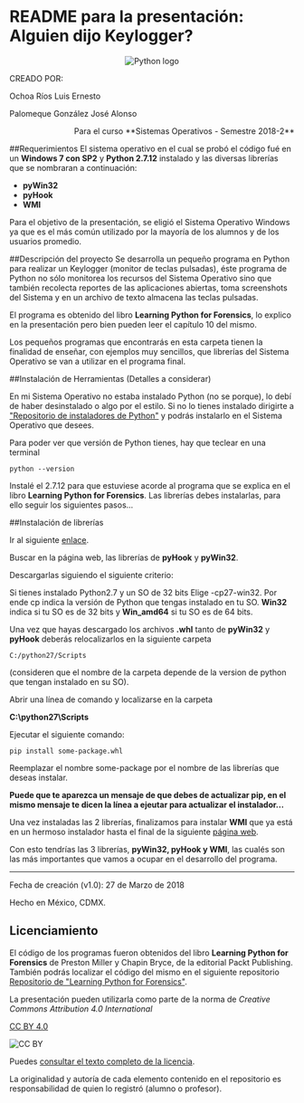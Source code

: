 # README para la presentación: Alguien dijo Keylogger?
<center>

![Python logo](https://upload.wikimedia.org/wikipedia/commons/c/c3/Python-logo-notext.svg)

</center>



CREADO POR: 

Ochoa Ríos Luis Ernesto 

Palomeque González José Alonso			
<div style="text-align: right">Para el curso **Sistemas Operativos - Semestre 2018-2** </div>


##Requerimientos
El sistema operativo en el cual se probó el código fué en un **Windows 7 con SP2** y **Python 2.7.12** instalado y las diversas librerías que se nombraran a continuación:

   * **pyWin32** 
   * **pyHook**
   * **WMI**

Para el objetivo de la presentación, se eligió el Sistema Operativo Windows ya que es el más común utilizado por la mayoría de los alumnos y de los usuarios promedio. 

##Descripción del proyecto
Se desarrolla un pequeño programa en Python para realizar un Keylogger (monitor de teclas pulsadas), éste programa de Python no sólo monitorea los recursos del Sistema Operativo sino que también recolecta reportes de las aplicaciones abiertas, toma screenshots del Sistema y en un archivo de texto almacena las teclas pulsadas.

El programa es obtenido del libro **Learning Python for Forensics**, lo explico en la presentación pero bien pueden leer el capítulo 10 del mismo.  

Los pequeños programas que encontrarás en esta carpeta tienen la finalidad de enseñar, con ejemplos muy sencillos, que librerías del Sistema Operativo se van a utilizar en el programa final. 

##Instalación de Herramientas (Detalles a considerar)

En mi Sistema Operativo no estaba instalado Python (no se porque), lo debí de haber desinstalado o algo por el estilo. Si no lo tienes instalado dirigirte a
["Repositorio de instaladores de Python"](https://www.python.org/downloads/release/python-2712/) y podrás instalarlo en el Sistema Operativo que desees.

Para poder ver que versión de Python tienes, hay que teclear en una terminal

 `python --version`

Instalé el 2.7.12 para que estuviese acorde al programa que se explica en el libro **Learning Python for Forensics**. Las librerías debes instalarlas, para ello seguir los siguientes pasos...

##Instalación de librerías

 Ir al siguiente [enlace](https://www.lfd.uci.edu/~gohlke/pythonlibs/).
 
 Buscar en la página web, las librerías de **pyHook** y **pyWin32**. 
 
 Descargarlas siguiendo el siguiente criterio:
 
 Si tienes instalado Python2.7 y un SO de 32 bits 
 Elige -cp27-win32. 
 Por ende cp indica la versión de Python que tengas instalado en tu SO.
 **Win32** indica si tu SO es de 32 bits y **Win_amd64** si tu SO es de 64 bits.
 
Una vez que hayas descargado los archivos **.whl** tanto de **pyWin32** y **pyHook** deberás relocalizarlos en la siguiente carpeta 

`C:/python27/Scripts` 

(consideren que el nombre de la carpeta depende de la version de python que tengan instalado en su SO).

Abrir una línea de comando y localizarse en la carpeta 

**C:\python27\Scripts**  

Ejecutar el siguiente comando: 

`pip install some-package.whl`

Reemplazar el nombre some-package por el nombre de las librerías que deseas instalar.

**Puede que te aparezca un mensaje de que debes de actualizar pip, en el mismo mensaje te dicen la línea a ejeutar para actualizar el instalador...**

Una vez instaladas las 2 librerías, finalizamos para instalar **WMI**  que ya está en un hermoso instalador hasta el final de la siguiente [página web](https://pypi.python.org/pypi/WMI/#downloads).

Con esto tendrías las 3 librerías, **pyWin32, pyHook y  WMI**, las cualés son las más importantes que vamos a ocupar en el desarrollo del programa. 



-----

Fecha de creación (v1.0): 27 de Marzo de 2018

Hecho en México, CDMX. 

## Licenciamiento ##

El código de los programas fueron obtenidos del libro **Learning Python for Forensics** de Preston Miller y Chapin Bryce, de la editorial Packt Publishing. También podrás localizar el código del mismo en el siguiente repositorio [Repositorio de "Learning Python for Forensics"](https://github.com/PacktPublishing/Learning-Python-for-Forensics).



La presentación pueden utilizarla como parte de la norma de
 _Creative Commons Attribution 4.0 International_
 
[CC BY 4.0](https://creativecommons.org/licenses/?lang=es)

![CC BY ](https://mirrors.creativecommons.org/presskit/buttons/88x31/svg/by.svg)



Puedes [consultar el texto completo de la licencia](./COPYING.md).

La originalidad y autoría de cada elemento contenido en el repositorio
es responsabilidad de quien lo registró (alumno o profesor).
